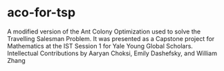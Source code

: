 # aco-for-tsp
A modified version of the Ant Colony Optimization used to solve the Travelling Salesman Problem. It was presented as a Capstone project for Mathematics at the IST Session 1 for Yale Young Global Scholars. Intellectual Contributions by Aaryan Choksi, Emily Dashefsky, and William Zhang
